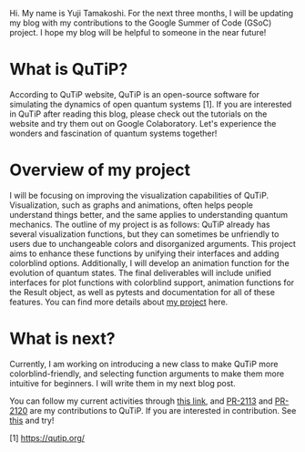 Hi. My name is Yuji Tamakoshi. For the next three months, I will be updating my blog with my contributions to the Google Summer of Code (GSoC) project. I hope my blog will be helpful to someone in the near future!

# What is QuTiP?
According to QuTiP website, QuTiP is an open-source software for simulating the dynamics of open quantum systems [1]. If you are interested in QuTiP after reading this blog, please check out the tutorials on the website and try them out on Google Colaboratory. Let's experience the wonders and fascination of quantum systems together!

# Overview of my project
I will be focusing on improving the visualization capabilities of QuTiP. Visualization, such as graphs and animations, often helps people understand things better, and the same applies to understanding quantum mechanics.
The outline of my project is as follows: 
QuTiP already has several visualization functions, but they can sometimes be unfriendly to users due to unchangeable colors and disorganized arguments. This project aims to enhance these functions by unifying their interfaces and adding colorblind options. Additionally, I will develop an animation function for the evolution of quantum states. The final deliverables will include unified interfaces for plot functions with colorblind support, animation functions for the Result object, as well as pytests and documentation for all of these features.
You can find more details about [my project](https://docs.google.com/document/d/1s66NPwtaFdaMp8p8nJi1qxfbzxhZyDW6Z6_aodu4sjw/edit?usp=sharing) here.

# What is next?
Currently, I am working on introducing a new class to make QuTiP more colorblind-friendly, and selecting function arguments to make them more intuitive for beginners. I will write them in my next blog post.

You can follow my current activities through [this link](https://github.com/qutip/qutip/pull/2170), and [PR-2113](https://github.com/qutip/qutip/pull/2113) and [PR-2120](https://github.com/qutip/qutip/pull/2120) are my contributions to QuTiP. If you are interested in contribution. See [this](https://qutip.org/docs/latest/development/contributing.html) and try!

[1] https://qutip.org/
